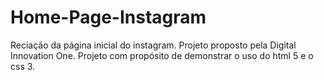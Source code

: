 # Home-Page-Instagram

Reciação da página inicial do instagram. Projeto proposto pela Digital Innovation One. Projeto com propósito de demonstrar o uso do html 5 e o css 3. 
